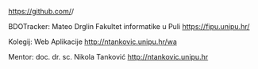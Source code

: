 https://github.com/<username>/<project>

BDOTracker: Mateo Drglin
Fakultet informatike u Puli
https://fipu.unipu.hr/

Kolegij: Web Aplikacije
http://ntankovic.unipu.hr/wa

Mentor: doc. dr. sc. Nikola Tanković
http://ntankovic.unipu.hr
